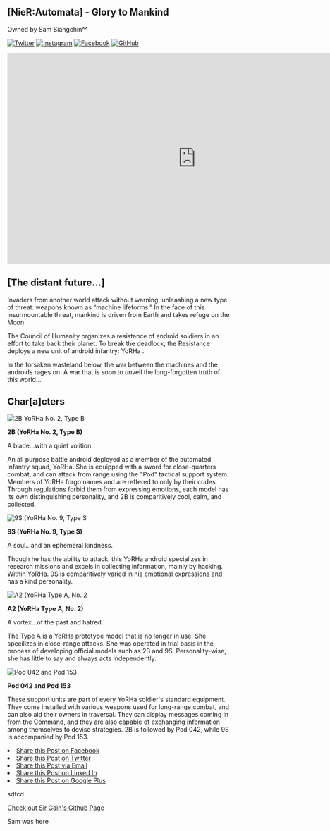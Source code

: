 ## **[NieR:Automata] - Glory to Mankind** 
Owned by Sam Siangchin^^     

[![Twitter](https://img.shields.io/badge/@siangchinsam-%231DA1F2.svg?style=for-the-badge&logo=Twitter&logoColor=white)](https://twitter.com/siangchinsam)
[![Instagram](https://img.shields.io/badge/@siangchinsam-%23E4405F.svg?style=for-the-badge&logo=Instagram&logoColor=white)](https://www.instagram.com/siangchinsam/)
[![Facebook](https://img.shields.io/badge/Facebook-1877F2?style=for-the-badge&logo=facebook&logoColor=white)](https://www.facebook.com/samchin.0313/)
[![GitHub](https://img.shields.io/badge/shamshangchuan.github.io-%23121011.svg?style=for-the-badge&logo=github&logoColor=white)](https://github.com/shamshangchuan/shamshangchuan.github.io)



<iframe width="853" height="480" src="https://www.youtube.com/embed/mOQwMLWEJrg" title="YouTube video player" frameborder="0" allow="accelerometer; autoplay; clipboard-write; encrypted-media; gyroscope; picture-in-picture" allowfullscreen></iframe>


## **[The distant future…]**

 Invaders from another world attack without warning, unleashing a new type of threat: weapons known as “machine lifeforms.” In the face of this insurmountable threat, mankind is driven from Earth and takes refuge on the Moon.

 The Council of Humanity organizes a resistance of android soldiers in an effort to take back their planet. To break the deadlock, the Resistance deploys a new unit of android infantry: YoRHa .

 In the forsaken wasteland below, the war between the machines and the androids rages on. A war that is soon to unveil the long-forgotten truth of this world...


## Char[a]cters

 ![2B YoRHa No. 2, Type B](https://venturebeat.com/wp-content/uploads/2017/08/nierautomata-1280-1-1488398963732_1280w.jpg?fit=750%2C422&strip=all)
                                                                                                                        
**2B (YoRHa No. 2, Type B)**

 A blade...with a quiet volition.
 
An all purpose battle android deployed as a member of the automated infantry squad, YoRHa. She is equipped with a sword for close-quarters combat, and can attack from range using the "Pod" tactical support system. Members of YoRHa forgo names and are reffered to only by their codes. Through regulations forbid them from expressing emotions, each model has its own distinguishing personality, and 2B is comparitively cool, calm, and collected.






 ![9S (YoRHa No. 9, Type S](https://www.platinumgames.com/wp-content/uploads/2016/03/9S.jpg)

 **9S (YoRHa No. 9, Type S)**

 A soul...and an ephemeral kindness.
 
Though he has the ability to attack, this YoRHa android specializes in research missions and excels in collecting information, mainly by hacking. Within YoRHa. 9S is comparitively varied in his emotional expressions and has a kind personality.



![A2 (YoRHa Type A, No. 2](https://www.platinumgames.com/wp-content/uploads/2016/03/A2-1.jpg)

**A2 (YoRHa Type A, No. 2)**

 A vortex...of the past and hatred.
 
The Type A is a YoRHa prototype model that is no longer in use. She specilizes in close-range attacks. She was operated in trial basis in the process of developing official models such as 2B and 9S. Personality-wise, she has little to say and always acts independently.  

![Pod 042 and Pod 153](https://www.platinumgames.com/wp-content/uploads/2016/03/Pod_SS_01-1200x675.jpg)

**Pod 042 and Pod 153**

These support units are part of every YoRHa soldier's standard equipment. They come installed with various weapons used for long-range combat, and can also aid their owners in traversal. They can display messages coming in from the Command, and they are also capable of exchanging information among themselves to devise strategies. 2B is followed by Pod 042, while 9S is accompanied by Pod 153.




<nav class="share" role="menu" aria-label="Share Links">
    <li class="share__item">
        <a href="<?php echo $links['facebook']; ?>" class="share__link"><span class="icon icon--xlarge icon--social-fb"></span><span class="is-hidden">Share this Post on Facebook</span></a>
    </li>
    <li class="share__item">
        <a href="<?php echo $links['twitter']; ?>" class="share__link"><span class="icon icon--xlarge icon--social-tw"></span><span class="is-hidden">Share this Post on Twitter</span></a>
    </li>
    <li class="share__item">
        <a href="<?php echo $links['mail']; ?>" class="share__link"><span class="icon icon--xlarge icon--social-mail"></span><span class="is-hidden">Share this Post via Email</span></a>
    </li>
    <li class="share__item">
        <a href="<?php echo $links['linkedin']; ?>" class="share__link"><span class="icon icon--xlarge icon--social-li"></span><span class="is-hidden">Share this Post on Linked In</span></a>
    </li>
    <li class="share__item">
        <a href="<?php echo $links['gplus']; ?>" class="share__link"><span class="icon icon--xlarge icon--social-gp"></span><span class="is-hidden">Share this Post on Google Plus</span></a>
    </li>
</nav>  
  
  sdfcd
  
 [Check out Sir Gain's Github Page](https://641n.github.io/)

 Sam was here
